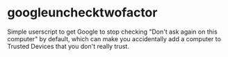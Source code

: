 # googleunchecktwofactor
Simple userscript to get Google to stop checking "Don't ask again on this computer" by default, which can make you accidentally add a computer to Trusted Devices that you don't really trust.
